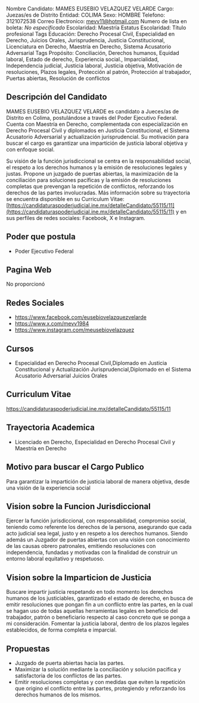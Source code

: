 Nombre Candidato: MAMES EUSEBIO VELAZQUEZ VELARDE
Cargo: Juezas/es de Distrito
Entidad: COLIMA
Sexo: HOMBRE
Telefono: 3121072538
Correo Electronico: mevv11@hotmail.com
Numero de lista en boleta: *No especificado*
Escolaridad: Maestría
Estatus Escolaridad: Título profesional
Tags Educación: Derecho Procesal Civil, Especialidad en Derecho, Juicios Orales, Jurisprudencia, Justicia Constitucional, Licenciatura en Derecho, Maestría en Derecho, Sistema Acusatorio Adversarial
Tags Propósito: Conciliación, Derechos humanos, Equidad laboral, Estado de derecho, Experiencia social., Imparcialidad, Independencia judicial, Justicia laboral, Justicia objetiva, Motivación de resoluciones, Plazos legales, Protección al patrón, Protección al trabajador, Puertas abiertas, Resolución de conflictos


## Descripción del Candidato 

MAMES EUSEBIO VELAZQUEZ VELARDE es candidato a Jueces/as de Distrito en Colima, postulándose a través del Poder Ejecutivo Federal. Cuenta con Maestría en Derecho, complementada con especialización en Derecho Procesal Civil y diplomados en Justicia Constitucional, el Sistema Acusatorio Adversarial y actualización jurisprudencial. Su motivación para buscar el cargo es garantizar una impartición de justicia laboral objetiva y con enfoque social.

Su visión de la función jurisdiccional se centra en la responsabilidad social, el respeto a los derechos humanos y la emisión de resoluciones legales y justas. Propone un juzgado de puertas abiertas, la maximización de la conciliación para soluciones pacíficas y la emisión de resoluciones completas que prevengan la repetición de conflictos, reforzando los derechos de las partes involucradas. Más información sobre su trayectoria se encuentra disponible en su Curriculum Vitae: [https://candidaturaspoderjudicial.ine.mx/detalleCandidato/55115/11](https://candidaturaspoderjudicial.ine.mx/detalleCandidato/55115/11) y en sus perfiles de redes sociales: Facebook, X e Instagram.


## Poder que postula

- Poder Ejecutivo Federal


## Pagina Web

No proporcionó


## Redes Sociales

- https://www.facebook.com/eusebiovelazquezvelarde
- https://www.x.com/mevv1984
- https://www.instagram.com/meusebiovelazquez


## Cursos

- Especialidad en Derecho Procesal Civil,Diplomado en Justicia Constitucional y Actualización Jurisprudencial,Diplomado en el Sistema Acusatorio Adversarial Juicios Orales


## Curriculum Vitae

https://candidaturaspoderjudicial.ine.mx/detalleCandidato/55115/11


## Trayectoria Academica

- Licenciado en Derecho, Especialidad en Derecho Procesal Civil y Maestría en Derecho


## Motivo para buscar el Cargo Publico

Para garantizar la impartición de justicia laboral de manera objetiva, desde una visión de la experiencia social


## Vision sobre la Funcion Jurisdiccional

Ejercer la función jurisdiccional, con responsabilidad, compromiso social, teniendo como referente los derechos de la persona, asegurando que cada acto judicial sea legal, justo y en respeto a los derechos humanos. Siendo además un Juzgador de puertas abiertas con una visión con conocimiento de las causas obrero   patronales, emitiendo resoluciones con independencia, fundadas y motivadas con la finalidad de construir un entorno laboral equitativo y respetuoso.


## Vision sobre la Imparticion de Justicia

Buscare impartir justicia respetando en todo momento los derechos humanos de los justiciables, garantizado el estado de derecho, en busca de emitir resoluciones que pongan fin a un conflicto entre las partes, en la cual se hagan uso de todas aquellas herramientas legales en beneficio del trabajador, patrón o beneficiario respecto al caso concreto que se ponga a mi consideración. Fomentar la justicia laboral, dentro de los plazos legales establecidos, de forma completa e imparcial.


## Propuestas

- Juzgado de puerta abiertas hacia las partes.
- Maximizar la solución mediante la conciliación y solución pacifica y satisfactoria de los conflictos de las partes.
- Emitir resoluciones completas y con medidas que eviten la repetición que origino el conflicto entre las partes, protegiendo y reforzando los derechos humanos de los mismos.

